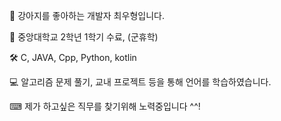 🐶 강아지를 좋아하는 개발자 최우형입니다.

📝 중앙대학교 2학년 1학기 수료, (군휴학)

🛠 C, JAVA, Cpp, Python, kotlin

💻 알고리즘 문제 풀기, 교내 프로젝트 등을 통해 언어를 학습하였습니다.

⌨ 제가 하고싶은 직무를 찾기위해 노력중입니다 ^^!
